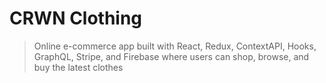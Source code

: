 # CRWN Clothing

> Online e-commerce app built with React, Redux, ContextAPI, Hooks, GraphQL, Stripe, and Firebase where users can shop, browse, and buy the latest clothes
